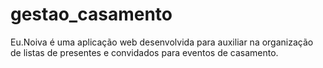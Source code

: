 # gestao_casamento
Eu.Noiva é uma aplicação web desenvolvida para auxiliar na organização de listas de presentes e convidados para eventos de casamento.
